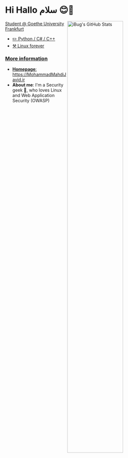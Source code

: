 # Hi Hallo سلام 😊👋

<a href="https://github.com/MohammadMahdiJavid">
<img
  src="https://github-readme-stats.vercel.app/api?username=MohammadMahdiJavid&count_private=true&show_icons=true&icon_color=f3437a&bg_color=30,f2ffe6,e6ffff"
  title="iBug&#039;s GitHub Stats"
  align="right"
  width="60%"
/>

Student @ Goethe University Frankfurt

- :pencil2: Python / C# / C++
- :hammer_and_pick: Linux forever

### More information

- **Homepage**: <https://MohammadMahdiJavid.ir>
- **About me**: I'm a Security geek 🐧, who loves Linux and Web Application Security (OWASP)

<!--
**MohammadMahdiJavid/MohammadMahdiJavid** is a ✨ _special_ ✨ repository because its `README.md` (this file) appears on your GitHub profile.

Here are some ideas to get you started:

- 🔭 I’m currently working on ...
- 🌱 I’m currently learning ...
- 👯 I’m looking to collaborate on ...
- 🤔 I’m looking for help with ...
- 💬 Ask me about ...
- 📫 How to reach me: ...
- 😄 Pronouns: ...
- ⚡ Fun fact: ...
-->
